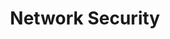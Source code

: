 ---
title: "Network Security"
layout: category
permalink: /categories/network-security/
author_profile: true
sidebar_main: true
sidebar:
    nav: "docs"
taxonomy: "Network Security"
---